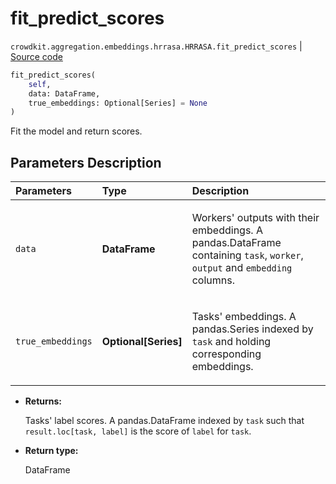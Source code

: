 # fit_predict_scores
`crowdkit.aggregation.embeddings.hrrasa.HRRASA.fit_predict_scores` | [Source code](https://github.com/Toloka/crowd-kit/blob/v1.0.0/crowdkit/aggregation/embeddings/hrrasa.py#L162)

```python
fit_predict_scores(
    self,
    data: DataFrame,
    true_embeddings: Optional[Series] = None
)
```

Fit the model and return scores.

## Parameters Description

| Parameters | Type | Description |
| :----------| :----| :-----------|
`data`|**DataFrame**|<p>Workers&#x27; outputs with their embeddings. A pandas.DataFrame containing `task`, `worker`, `output` and `embedding` columns.</p>
`true_embeddings`|**Optional\[Series\]**|<p>Tasks&#x27; embeddings. A pandas.Series indexed by `task` and holding corresponding embeddings.</p>

* **Returns:**

  Tasks' label scores.
A pandas.DataFrame indexed by `task` such that `result.loc[task, label]`
is the score of `label` for `task`.

* **Return type:**

  DataFrame
